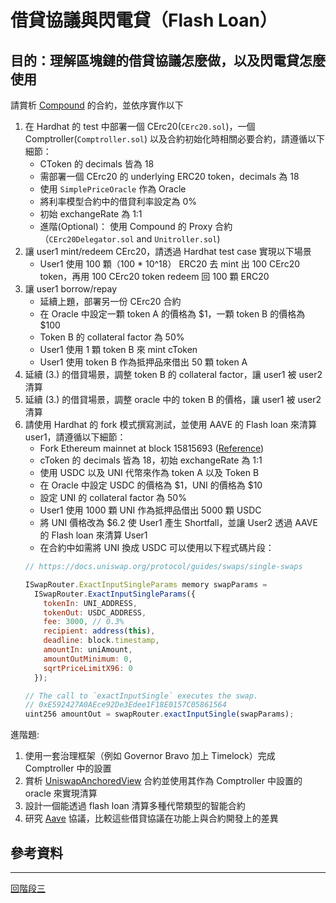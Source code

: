 # 借貸協議與閃電貸（Flash Loan）

## 目的：理解區塊鏈的借貸協議怎麼做，以及閃電貸怎麼使用
請賞析 [Compound](https://docs.compound.finance/v2/) 的合約，並依序實作以下
1. 在 Hardhat 的 test 中部署一個 CErc20(`CErc20.sol`)，一個 Comptroller(`Comptroller.sol`) 以及合約初始化時相關必要合約，請遵循以下細節：
    * CToken 的 decimals 皆為 18
    * 需部署一個 CErc20 的 underlying ERC20 token，decimals 為 18
    * 使用 `SimplePriceOracle` 作為 Oracle
    * 將利率模型合約中的借貸利率設定為 0%
    * 初始 exchangeRate 為 1:1
    * 進階(Optional)： 使用 Compound 的 Proxy 合約（`CErc20Delegator.sol` and `Unitroller.sol`)
2. 讓 user1 mint/redeem CErc20，請透過 Hardhat test case 實現以下場景
    * User1 使用 100 顆（100 * 10^18） ERC20 去 mint 出 100 CErc20 token，再用 100 CErc20 token redeem 回 100 顆 ERC20 
3. 讓 user1 borrow/repay
    * 延續上題，部署另一份 CErc20 合約
    * 在 Oracle 中設定一顆 token A 的價格為 $1，一顆 token B 的價格為 $100
    * Token B 的 collateral factor 為 50%
    * User1 使用 1 顆 token B 來 mint cToken
    * User1 使用 token B 作為抵押品來借出 50 顆 token A
4. 延續 (3.) 的借貸場景，調整 token B 的 collateral factor，讓 user1 被 user2 清算
5. 延續 (3.) 的借貸場景，調整 oracle 中的 token B 的價格，讓 user1 被 user2 清算
6. 請使用 Hardhat 的 fork 模式撰寫測試，並使用 AAVE 的 Flash loan 來清算 user1，請遵循以下細節：
    * Fork Ethereum mainnet at block 15815693 ([Reference](https://hardhat.org/hardhat-network/docs/guides/forking-other-networks#resetting-the-fork))
    * cToken 的 decimals 皆為 18，初始 exchangeRate 為 1:1
    * 使用 USDC 以及 UNI 代幣來作為 token A 以及 Token B
    * 在 Oracle 中設定 USDC 的價格為 $1，UNI 的價格為 $10
    * 設定 UNI 的 collateral factor 為 50%
    * User1 使用 1000 顆 UNI 作為抵押品借出 5000 顆 USDC
    * 將 UNI 價格改為 $6.2 使 User1 產生 Shortfall，並讓 User2 透過 AAVE 的 Flash loan 來清算 User1
    * 在合約中如需將 UNI 換成 USDC 可以使用以下程式碼片段：
    ```javascript
    // https://docs.uniswap.org/protocol/guides/swaps/single-swaps

    ISwapRouter.ExactInputSingleParams memory swapParams =
      ISwapRouter.ExactInputSingleParams({
        tokenIn: UNI_ADDRESS,
        tokenOut: USDC_ADDRESS,
        fee: 3000, // 0.3%
        recipient: address(this),
        deadline: block.timestamp,
        amountIn: uniAmount,
        amountOutMinimum: 0,
        sqrtPriceLimitX96: 0
      });

    // The call to `exactInputSingle` executes the swap.
    // 0xE592427A0AEce92De3Edee1F18E0157C05861564
    uint256 amountOut = swapRouter.exactInputSingle(swapParams);
    ```

進階題: 
1. 使用一套治理框架（例如 Governor Bravo 加上 Timelock）完成 Comptroller 中的設置
2. 賞析 [UniswapAnchoredView](https://etherscan.io/address/0x65c816077c29b557bee980ae3cc2dce80204a0c5#code) 合約並使用其作為 Comptroller 中設置的 oracle 來實現清算
3. 設計一個能透過 flash loan 清算多種代幣類型的智能合約
4.  研究 [Aave](https://aave.com/) 協議，比較這些借貸協議在功能上與合約開發上的差異

## 參考資料

---
[回階段三](./README.md)
